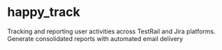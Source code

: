 # happy_track
Tracking and reporting user activities across TestRail and Jira platforms. Generate consolidated reports with automated email delivery
